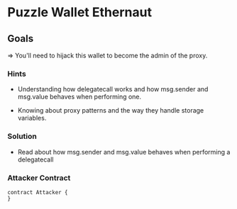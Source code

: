 # Puzzle Wallet Ethernaut

## Goals

=> You'll need to hijack this wallet to become the admin of the proxy.

### Hints

- Understanding how delegatecall works and how msg.sender and msg.value behaves when performing one.

- Knowing about proxy patterns and the way they handle storage variables.

### Solution

- Read about how msg.sender and msg.value behaves when performing a delegatecall

### Attacker Contract

```solidity
contract Attacker {
}
```
